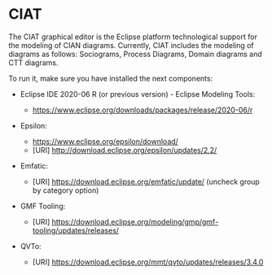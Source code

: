 # CIAT
The CIAT graphical editor is the Eclipse platform technological support for the modeling of CIAN diagrams.
Currently, CIAT includes the modeling of diagrams as follows: Sociograms, Process Diagrams, Domain diagrams and CTT diagrams.

To run it, make sure you have installed the next components:

- Eclipse IDE 2020-06 R (or previous version) - Eclipse Modeling Tools:</br>
  - https://www.eclipse.org/downloads/packages/release/2020-06/r </br>
  
- Epsilon:</br>
  - https://www.eclipse.org/epsilon/download/ </br> 
  - [URI] http://download.eclipse.org/epsilon/updates/2.2/
  
- Emfatic: </br>
  - [URI] https://download.eclipse.org/emfatic/update/ (uncheck group by category option)
  
- GMF Tooling: </br>
  - [URI] https://download.eclipse.org/modeling/gmp/gmf-tooling/updates/releases/
  
- QVTo: </br> 
  - [URI] https://download.eclipse.org/mmt/qvto/updates/releases/3.4.0
